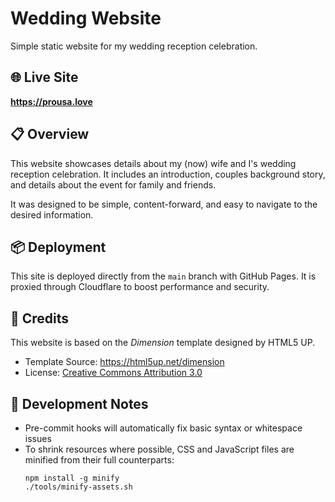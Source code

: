 # Wedding Website

Simple static website for my wedding reception celebration.

## 🌐 Live Site

**<https://prousa.love>**

## 📋 Overview

This website showcases details about my (now) wife and I's wedding reception celebration. It includes an introduction,
couples background story, and details about the event for family and friends.

It was designed to be simple, content-forward, and easy to navigate to the desired information.

## 📦 Deployment

This site is deployed directly from the `main` branch with GitHub Pages. It is proxied through Cloudflare to boost
performance and security.

## 👥 Credits

This website is based on the *Dimension* template designed by HTML5 UP.

- Template Source: <https://html5up.net/dimension>
- License: [Creative Commons Attribution 3.0](https://creativecommons.org/licenses/by/3.0/)

## 🔧 Development Notes

- Pre-commit hooks will automatically fix basic syntax or whitespace issues
- To shrink resources where possible, CSS and JavaScript files are minified from their full counterparts:
  ```shell
  npm install -g minify
  ./tools/minify-assets.sh
  ```
